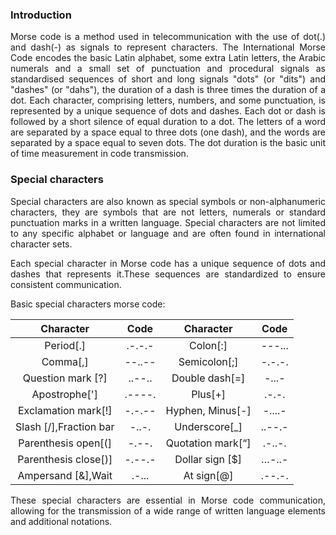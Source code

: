 ### Introduction
<p style="text-align: justify;">Morse code is a method used in telecommunication with the use of dot(.) and dash(-) as signals to represent characters. The International Morse Code encodes the basic Latin alphabet, some extra Latin letters, the Arabic numerals and a small set of punctuation and procedural signals as standardised sequences of short and long signals "dots" (or "dits") and "dashes" (or "dahs"), the duration of a dash is three times the duration of a dot. Each character, comprising letters, numbers, and some punctuation, is represented by a unique sequence of dots and dashes. Each dot or dash is followed by a short silence of equal duration to a dot. The letters of a word are separated by a space equal to three dots (one dash), and the words are separated by a space equal to seven dots. The dot duration is the basic unit of time measurement in code transmission.
</p>

### Special characters 
<p style="text-align: justify;">Special characters are also known as special symbols or non-alphanumeric characters, they are symbols that are not letters, numerals or standard punctuation marks in a written language. Special characters are not limited to any specific alphabet or language and are often found in international character sets.</p>
<p style="text-align: justify;">Each special character in Morse code has a unique sequence of dots and dashes that represents it.These sequences are standardized to ensure consistent communication. </p> 

Basic special characters morse code:  

| Character                | Code          | Character             | Code       |
|   :---:                  |     :---:     |     :---:             |   :---:    |
| Period[.]                |     .-.-.-    |   Colon[:]            |    ---...  |
| Comma[,]                 |    --..--     |   Semicolon[;]        |    -.-.-.  |
| Question mark [?]        |     ..--..    |     Double dash[=]    |    -...-   |
| Apostrophe[']            |     .----.    |    Plus[+]            |    .-.-.   |
| Exclamation mark[!]      |     -.-.--    |    Hyphen, Minus[-]   |    -....-  |
| Slash [/],Fraction bar   |     -..-.     |     Underscore[_]     |    ..--.-  |
| Parenthesis open[(]      |    -.--.      |    Quotation mark[“]  |    .-..-.  |
| Parenthesis close[)]     |    -.--.-     |    Dollar sign [$]    |    …-..-   |
| Ampersand [&],Wait       |     .-...     |    At sign[@]         |    .--.-.  |


<p style="text-align: justify;">These special characters are essential in Morse code communication, allowing for the transmission of a wide range of written language elements and additional notations.</p>

